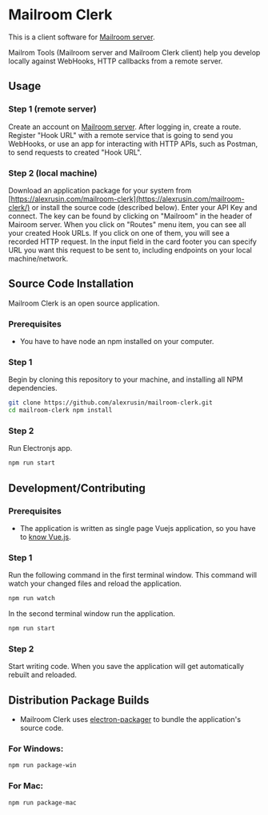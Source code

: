 # Mailroom Clerk
This is a client software for [Mailroom server](https://github.com/alexrusin/mailroom).

Mailrom Tools (Mailroom server and Mailroom Clerk client) help you develop locally against WebHooks, HTTP callbacks from a remote server.

## Usage

### Step 1 (remote server)
Create an account on [Mailroom server](https://mailroom.myapi.website).  After logging in, create a route.  Register "Hook URL" with a remote service that is going to send you WebHooks, or use an app for interacting with HTTP APIs, such as Postman, to send requests to created "Hook URL".

### Step 2 (local machine)
Download an application package for your system from [https://alexrusin.com/mailroom-clerk](https://alexrusin.com/mailroom-clerk/) or install the source code (described below).  Enter your API Key and connect. The key can be found by clicking on "Mailroom" in the header of Mairoom server. 
When you click on "Routes" menu item, you can see all your created Hook URLs.  If you click on one of them, you will see a recorded HTTP request.  In the input field in the card footer you can specify URL you want this request to be sent to, including endpoints on your local machine/network.

## Source Code Installation

Mailroom Clerk is an open source application.

### Prerequisites

* You have to have node an npm installed on your computer.

### Step 1

Begin by cloning this repository to your machine, and installing all NPM dependencies.

```bash
git clone https://github.com/alexrusin/mailroom-clerk.git
cd mailroom-clerk npm install
```

### Step 2

Run Electronjs app.

```bash
npm run start
```

## Development/Contributing

### Prerequisites

* The application is written as single page Vuejs application, so you have to [know Vue.js](http://vuecasts.com).

### Step 1

Run the following command in the first terminal window.  This command will watch your changed files and reload the application.
```bash
npm run watch
```

In the second terminal window run the application.
```bash
npm run start
```

### Step 2

Start writing code.  When you save the application will get automatically rebuilt and reloaded.

## Distribution Package Builds

* Mailroom Clerk uses [electron-packager](https://github.com/electron-userland/electron-packager) to bundle the application's source code.

### For Windows:

```bash
npm run package-win
```

### For Mac:

```bash
npm run package-mac
```

